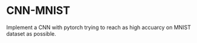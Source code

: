 # CNN-MNIST

Implement a CNN with pytorch trying to reach as high accuarcy on MNIST dataset as possible.
